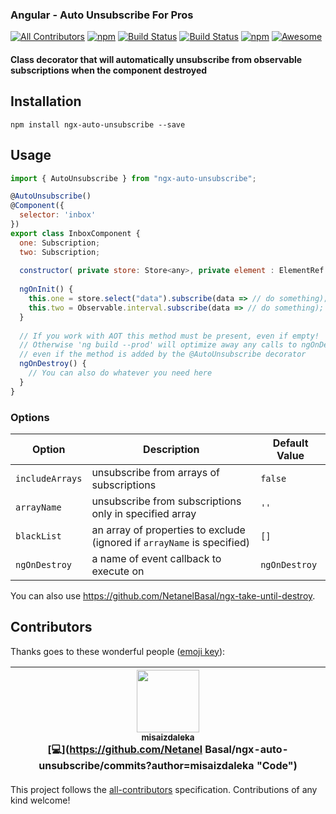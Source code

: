 ### Angular - Auto Unsubscribe For Pros 
[![All Contributors](https://img.shields.io/badge/all_contributors-1-orange.svg?style=flat-square)](#contributors)
[![npm](https://img.shields.io/npm/dt/ngx-auto-unsubscribe.svg)]()
[![Build Status](https://semaphoreci.com/api/v1/netanel7799/ngx-auto-unsubscribe/branches/master/badge.svg)](https://semaphoreci.com/netanel7799/ngx-auto-unsubscribe)
[![Build Status](https://travis-ci.org/NetanelBasal/ngx-auto-unsubscribe.svg?branch=master)](https://travis-ci.org/NetanelBasal/ngx-auto-unsubscribe)
[![npm](https://img.shields.io/npm/l/ngx-auto-unsubscribe.svg)]()
[![Awesome](https://cdn.rawgit.com/sindresorhus/awesome/d7305f38d29fed78fa85652e3a63e154dd8e8829/media/badge.svg)](https://github.com/sindresorhus/awesome)

#### Class decorator that will automatically unsubscribe from observable subscriptions when the component destroyed

## Installation
`npm install ngx-auto-unsubscribe --save`

## Usage
```js
import { AutoUnsubscribe } from "ngx-auto-unsubscribe";

@AutoUnsubscribe() 
@Component({
  selector: 'inbox'
})
export class InboxComponent {
  one: Subscription;
  two: Subscription;
  
  constructor( private store: Store<any>, private element : ElementRef ) {}
  
  ngOnInit() {
    this.one = store.select("data").subscribe(data => // do something);
    this.two = Observable.interval.subscribe(data => // do something);
  }
  
  // If you work with AOT this method must be present, even if empty! 
  // Otherwise 'ng build --prod' will optimize away any calls to ngOnDestroy, 
  // even if the method is added by the @AutoUnsubscribe decorator
  ngOnDestroy() {
    // You can also do whatever you need here
  }
}
```



### Options

| Option               | Description                                                             | Default Value     |
| -------------------- | ----------------------------------------------------------------------- | ----------------  |
| `includeArrays`      | unsubscribe from arrays of subscriptions                                | `false`           |
| `arrayName`          | unsubscribe from subscriptions only in specified array                  | `''`              |
| `blackList`          | an array of properties to exclude (ignored if `arrayName` is specified) | `[]`              |
| `ngOnDestroy`        | a name of event callback to execute on                                  | `ngOnDestroy`     |

You can also use https://github.com/NetanelBasal/ngx-take-until-destroy.

## Contributors

Thanks goes to these wonderful people ([emoji key](https://github.com/kentcdodds/all-contributors#emoji-key)):

<!-- ALL-CONTRIBUTORS-LIST:START - Do not remove or modify this section -->
<!-- prettier-ignore -->
| [<img src="https://avatars2.githubusercontent.com/u/2690948?v=4" width="100px;"/><br /><sub><b>misaizdaleka</b></sub>](https://github.com/misaizdaleka)<br />[💻](https://github.com/Netanel Basal/ngx-auto-unsubscribe/commits?author=misaizdaleka "Code") |
| :---: |
<!-- ALL-CONTRIBUTORS-LIST:END -->

This project follows the [all-contributors](https://github.com/kentcdodds/all-contributors) specification. Contributions of any kind welcome!